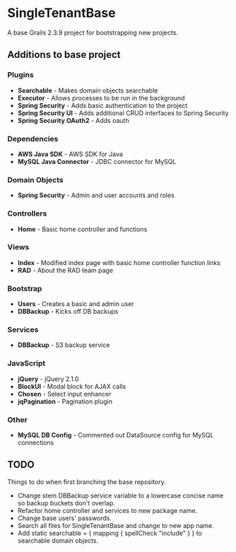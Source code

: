 SingleTenantBase
=========
A base Grails 2.3.9 project for bootstrapping new projects.

## Additions to base project ##
### Plugins ###

- **Searchable** - Makes domain objects searchable
- **Executor** - Allows processes to be run in the background
- **Spring Security** - Adds basic authentication to the project
- **Spring Security UI** - Adds additional CRUD interfaces to Spring Security
- **Spring Security OAuth2** - Adds oauth

### Dependencies ###
- **AWS Java SDK** - AWS SDK for Java
- **MySQL Java Connector** - JDBC connector for MySQL

### Domain Objects ###
- **Spring Security** - Admin and user accounts and roles

### Controllers ###
- **Home** - Basic home controller and functions

### Views ###
- **Index** - Modified index page with basic home controller function links
- **RAD** - About the RAD team page

### Bootstrap ###
- **Users** - Creates a basic and admin user
- **DBBackup** - Kicks off DB backups

### Services ###
- **DBBackup** - S3 backup service

### JavaScript ###
- **jQuery** - jQuery 2.1.0
- **BlockUI** - Modal block for AJAX calls
- **Chosen** - Select input enhancer
- **jqPagination** - Pagination plugin

### Other ###
- **MySQL DB Config** - Commented out DataSource config for MySQL connections

## TODO ##
Things to do when first branching the base repository.

- Change stem DBBackup service variable to a lowercase concise name so backup buckets don't overlap.
- Refactor home controller and services to new package name.
- Change base users' passwords.
- Search all files for SingleTenantBase and change to new app name.
- Add static searchable  = { mapping { spellCheck "include" } } to searchable domain objects.